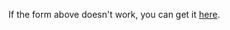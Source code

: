 <script src="https://app.convertkit.com/landing_pages/531.js"></script>
If the form above doesn't work, you can get it [here](https://app.convertkit.com/concordant/freelance-pricing-handbook).

